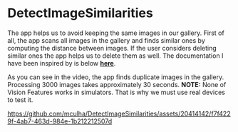 # DetectImageSimilarities

The app helps us to avoid keeping the same images in our gallery. First of all, the app scans all images in the gallery and finds similar ones by computing the distance between images.
If the user considers deleting similar ones the app helps us to delete them as well.
The documentation I have been inspired by is below [**here**](https://developer.apple.com/documentation/vision/analyzing_image_similarity_with_feature_print).

As you can see in the video, the app finds duplicate images in the gallery. Processing 3000 images takes approximately 30 seconds.
**NOTE:** None of Vision Features works in simulators. That is why we must use real devices to test it.

https://github.com/mculha/DetectImageSimilarities/assets/20414142/f7f4229f-4ab7-463d-984e-1b212212507d


